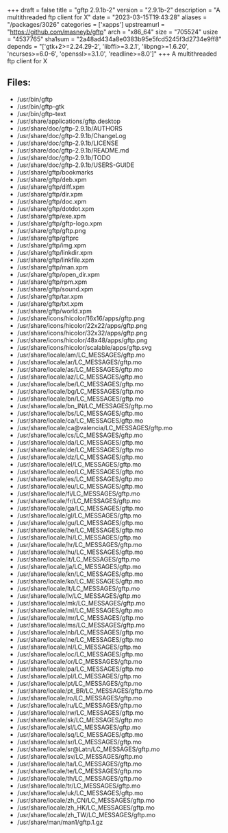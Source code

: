 +++
draft = false
title = "gftp 2.9.1b-2"
version = "2.9.1b-2"
description = "A multithreaded ftp client for X"
date = "2023-03-15T19:43:28"
aliases = "/packages/3026"
categories = ['xapps']
upstreamurl = "https://github.com/masneyb/gftp"
arch = "x86_64"
size = "705524"
usize = "4537765"
sha1sum = "2a48ad434a8e0383b95e5fcd5245f3d2734e9ff8"
depends = "['gtk+2>=2.24.29-2', 'libffi>=3.2.1', 'libpng>=1.6.20', 'ncurses>=6.0-6', 'openssl>=3.1.0', 'readline>=8.0']"
+++
A multithreaded ftp client for X

## Files: 
* /usr/bin/gftp
* /usr/bin/gftp-gtk
* /usr/bin/gftp-text
* /usr/share/applications/gftp.desktop
* /usr/share/doc/gftp-2.9.1b/AUTHORS
* /usr/share/doc/gftp-2.9.1b/ChangeLog
* /usr/share/doc/gftp-2.9.1b/LICENSE
* /usr/share/doc/gftp-2.9.1b/README.md
* /usr/share/doc/gftp-2.9.1b/TODO
* /usr/share/doc/gftp-2.9.1b/USERS-GUIDE
* /usr/share/gftp/bookmarks
* /usr/share/gftp/deb.xpm
* /usr/share/gftp/diff.xpm
* /usr/share/gftp/dir.xpm
* /usr/share/gftp/doc.xpm
* /usr/share/gftp/dotdot.xpm
* /usr/share/gftp/exe.xpm
* /usr/share/gftp/gftp-logo.xpm
* /usr/share/gftp/gftp.png
* /usr/share/gftp/gftprc
* /usr/share/gftp/img.xpm
* /usr/share/gftp/linkdir.xpm
* /usr/share/gftp/linkfile.xpm
* /usr/share/gftp/man.xpm
* /usr/share/gftp/open_dir.xpm
* /usr/share/gftp/rpm.xpm
* /usr/share/gftp/sound.xpm
* /usr/share/gftp/tar.xpm
* /usr/share/gftp/txt.xpm
* /usr/share/gftp/world.xpm
* /usr/share/icons/hicolor/16x16/apps/gftp.png
* /usr/share/icons/hicolor/22x22/apps/gftp.png
* /usr/share/icons/hicolor/32x32/apps/gftp.png
* /usr/share/icons/hicolor/48x48/apps/gftp.png
* /usr/share/icons/hicolor/scalable/apps/gftp.svg
* /usr/share/locale/am/LC_MESSAGES/gftp.mo
* /usr/share/locale/ar/LC_MESSAGES/gftp.mo
* /usr/share/locale/as/LC_MESSAGES/gftp.mo
* /usr/share/locale/az/LC_MESSAGES/gftp.mo
* /usr/share/locale/be/LC_MESSAGES/gftp.mo
* /usr/share/locale/bg/LC_MESSAGES/gftp.mo
* /usr/share/locale/bn/LC_MESSAGES/gftp.mo
* /usr/share/locale/bn_IN/LC_MESSAGES/gftp.mo
* /usr/share/locale/bs/LC_MESSAGES/gftp.mo
* /usr/share/locale/ca/LC_MESSAGES/gftp.mo
* /usr/share/locale/ca@valencia/LC_MESSAGES/gftp.mo
* /usr/share/locale/cs/LC_MESSAGES/gftp.mo
* /usr/share/locale/da/LC_MESSAGES/gftp.mo
* /usr/share/locale/de/LC_MESSAGES/gftp.mo
* /usr/share/locale/dz/LC_MESSAGES/gftp.mo
* /usr/share/locale/el/LC_MESSAGES/gftp.mo
* /usr/share/locale/eo/LC_MESSAGES/gftp.mo
* /usr/share/locale/es/LC_MESSAGES/gftp.mo
* /usr/share/locale/eu/LC_MESSAGES/gftp.mo
* /usr/share/locale/fi/LC_MESSAGES/gftp.mo
* /usr/share/locale/fr/LC_MESSAGES/gftp.mo
* /usr/share/locale/ga/LC_MESSAGES/gftp.mo
* /usr/share/locale/gl/LC_MESSAGES/gftp.mo
* /usr/share/locale/gu/LC_MESSAGES/gftp.mo
* /usr/share/locale/he/LC_MESSAGES/gftp.mo
* /usr/share/locale/hi/LC_MESSAGES/gftp.mo
* /usr/share/locale/hr/LC_MESSAGES/gftp.mo
* /usr/share/locale/hu/LC_MESSAGES/gftp.mo
* /usr/share/locale/it/LC_MESSAGES/gftp.mo
* /usr/share/locale/ja/LC_MESSAGES/gftp.mo
* /usr/share/locale/kn/LC_MESSAGES/gftp.mo
* /usr/share/locale/ko/LC_MESSAGES/gftp.mo
* /usr/share/locale/lt/LC_MESSAGES/gftp.mo
* /usr/share/locale/lv/LC_MESSAGES/gftp.mo
* /usr/share/locale/mk/LC_MESSAGES/gftp.mo
* /usr/share/locale/ml/LC_MESSAGES/gftp.mo
* /usr/share/locale/mr/LC_MESSAGES/gftp.mo
* /usr/share/locale/ms/LC_MESSAGES/gftp.mo
* /usr/share/locale/nb/LC_MESSAGES/gftp.mo
* /usr/share/locale/ne/LC_MESSAGES/gftp.mo
* /usr/share/locale/nl/LC_MESSAGES/gftp.mo
* /usr/share/locale/oc/LC_MESSAGES/gftp.mo
* /usr/share/locale/or/LC_MESSAGES/gftp.mo
* /usr/share/locale/pa/LC_MESSAGES/gftp.mo
* /usr/share/locale/pl/LC_MESSAGES/gftp.mo
* /usr/share/locale/pt/LC_MESSAGES/gftp.mo
* /usr/share/locale/pt_BR/LC_MESSAGES/gftp.mo
* /usr/share/locale/ro/LC_MESSAGES/gftp.mo
* /usr/share/locale/ru/LC_MESSAGES/gftp.mo
* /usr/share/locale/rw/LC_MESSAGES/gftp.mo
* /usr/share/locale/sk/LC_MESSAGES/gftp.mo
* /usr/share/locale/sl/LC_MESSAGES/gftp.mo
* /usr/share/locale/sq/LC_MESSAGES/gftp.mo
* /usr/share/locale/sr/LC_MESSAGES/gftp.mo
* /usr/share/locale/sr@Latn/LC_MESSAGES/gftp.mo
* /usr/share/locale/sv/LC_MESSAGES/gftp.mo
* /usr/share/locale/ta/LC_MESSAGES/gftp.mo
* /usr/share/locale/te/LC_MESSAGES/gftp.mo
* /usr/share/locale/th/LC_MESSAGES/gftp.mo
* /usr/share/locale/tr/LC_MESSAGES/gftp.mo
* /usr/share/locale/uk/LC_MESSAGES/gftp.mo
* /usr/share/locale/zh_CN/LC_MESSAGES/gftp.mo
* /usr/share/locale/zh_HK/LC_MESSAGES/gftp.mo
* /usr/share/locale/zh_TW/LC_MESSAGES/gftp.mo
* /usr/share/man/man1/gftp.1.gz
